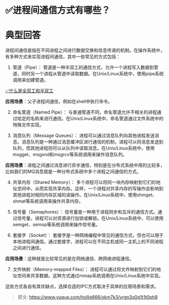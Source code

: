 # ✅进程间通信方式有哪些？

# 典型回答


进程间通信是指在不同进程之间进行数据交换和信息传递的机制。在操作系统中，有多种方式来实现进程间通信，其中一些常见的方式包括：



1. 管道（Pipe）： 管道是一种半双工的通信方式，允许一个进程写入数据到管道，同时另一个进程从管道中读取数据。在Unix/Linux系统中，使用pipe系统调用来创建管道。



[✅什么是全双工和半双工](https://www.yuque.com/hollis666/xkm7k3/mnq17i)



**应用场景**：父子进程间通信，例如在shell中执行命令。



2. 命名管道（Named Pipe）： 与普通管道不同，命名管道允许不相关的进程通过给定的名称来进行通信。在Unix/Linux系统中，命名管道通过文件系统中的特殊文件实现。



3. 消息队列（Message Queues）： 进程可以通过消息队列向其他进程发送消息。消息队列是一种通过消息缓冲区进行通信的机制，进程可以将消息发送到队列，而其他进程则可以从队列中读取消息。在Unix/Linux系统中，使用msgget、msgsnd和msgrcv等系统调用来操作消息队列。



**应用场景**：进程之间通过消息进行异步通信，特别是在分布式系统中用的比较多，比如我们的MQ消息就是一种分布式系统中多个进程之间通信的方式。



4. 共享内存（Shared Memory）： 多个进程可以将同一块内存映射到它们的地址空间中，从而实现共享内存。这样，一个进程对共享内存的写操作会影响到其他进程对相同内存区域的读操作。在Unix/Linux系统中，使用shmget、shmat等系统调用来操作共享内存。



5. 信号量（Semaphores）： 信号量是一种用于进程同步和互斥的通信方式。通过信号量，进程可以对资源进行加锁或解锁。在Unix/Linux系统中，可以使用semget、semop等系统调用来操作信号量。



6. 套接字（Socket）： 套接字是一种网络编程中常见的通信方式，但也可以用于本地进程间通信。通过套接字，进程可以在不同主机或同一主机上的不同进程之间进行通信。



**应用场景**：这种就是比较常见的是在网络通信、跨网络进程通信。



7. 文件映射（Memory-mapped Files）： 进程可以通过将文件映射到它们的地址空间来共享数据。这种方式通过mmap系统调用在Unix/Linux系统中实现。



这些方式各自有其优缺点，选择合适的IPC方式取决于具体的应用场景和需求。



> 原文: <https://www.yuque.com/hollis666/xkm7k3/yrgn3o0q1t1t0ph8>